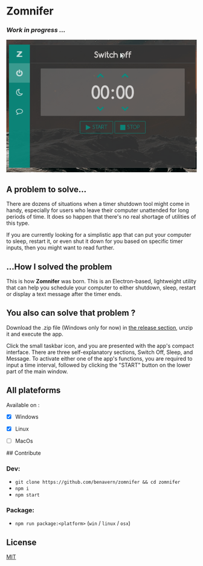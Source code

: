 # Zomnifer

### *Work in progress ...*

![SCREENSHOT](./zomnifer.gif)


## A problem to solve...

There are dozens of situations when a timer shutdown tool might come in handy, 
especially for users who leave their computer unattended for long periods of time. 
It does so happen that there's no real shortage of utilities of this type.

If you are currently looking for a simplistic app that can put your computer to sleep, restart it, 
or even shut it down for you based on specific timer inputs, then you might want to read further.

## ...How I solved the problem


This is how **Zomnifer** was born. This is an Electron-based, lightweight utility that can help you schedule 
your computer to either shutdown, sleep, restart or display a text message after the timer ends.


## You also can solve that problem ?

Download the .zip file (Windows only for now) in [the release section](https://github.com/benavern/zomnifer/releases), 
unzip it and execute the app.

Click the small taskbar icon, and you are presented with the app's compact interface. 
There are three self-explanatory sections, Switch Off, Sleep, and Message. 
To activate either one of the app's functions, you are required to input a time interval, 
followed by clicking the "START" button on the lower part of the main window.


## All plateforms

Available on :

* [x] Windows
* [x] Linux
* [ ] MacOs


## Contribute

### Dev:

* `git clone https://github.com/benavern/zomnifer && cd zomnifer`
* `npm i`
* `npm start`

### Package:

* `npm run package:<platform>` (`win` / `linux` / `osx`)

## License

[MIT](http://blog.caradeuc.info/MIT/#name=Benjamin%20Caradeuc&link=http://caradeuc.info/)
